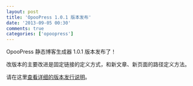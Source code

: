 ```yaml
---
layout: post
title: 'OpooPress 1.0.1 版本发布'
date: '2013-09-05 00:30'
comments: true
categories: ['opoopress']
---
```


OpooPress 静态博客生成器 1.0.1 版本发布了！

改版本的主要改进是固定链接的定义方式，和新文章、新页面的路径定义方法。

请在这里[查看详细的版本发行说明](/zh/download/#release-notes-v1.0.1)。

